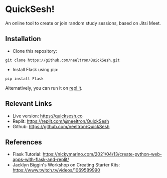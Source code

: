 # QuickSesh!

An online tool to create or join random study sessions, based on Jitsi Meet.

## Installation
+ Clone this repository:
```
git clone https://github.com/neeltron/QuickSesh.git
```
+ Install Flask using pip:
```
pip install Flask
```

Alternatively, you can run it on <a href = "https://replit.com/@neeltron/QuickSesh">repl.it</a>.

## Relevant Links
+ Live version: https://quicksesh.co
+ Replit: https://replit.com/@neeltron/QuickSesh
+ Github: https://github.com/neeltron/QuickSesh

## References

+ Flask Tutorial: https://nickymarino.com/2021/04/13/create-python-web-apps-with-flask-and-replit/
+ Jacklyn Biggin's Workshop on Creating Starter Kits: https://www.twitch.tv/videos/1069589990
